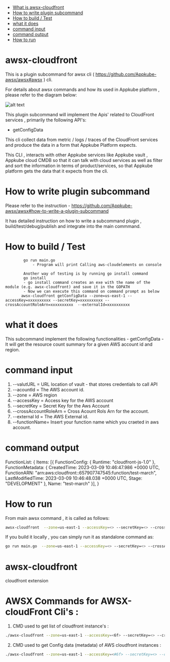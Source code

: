 - [What is awsx-cloudfront](#awsx-cloudfront)
- [How to write plugin subcommand](#how-to-write-plugin-subcommand)
- [How to build / Test](#how-to-build--test)
- [what it does ](#what-it-does)
- [command input](#command-input)
- [command output](#command-output)
- [How to run ](#how-to-run)

# awsx-cloudfront

This is a plugin subcommand for awsx cli ( https://github.com/Appkube-awsx/awsx#awsx ) cli.

For details about awsx commands and how its used in Appkube platform , please refer to the diagram below:

![alt text](https://raw.githubusercontent.com/AppkubeCloud/appkube-architectures/main/LayeredArchitecture-phase2.svg)

This plugin subcommand will implement the Apis' related to CloudFront services , primarily the following API's:

- getConfigData

This cli collect data from metric / logs / traces of the CloudFront services and produce the data in a form that Appkube Platform expects.

This CLI , interacts with other Appkube services like Appkube vault , Appkube cloud CMDB so that it can talk with cloud services as
well as filter and sort the information in terms of product/services, so that Appkube platform gets the data that it expects from the cli.

# How to write plugin subcommand

Please refer to the instruction -
https://github.com/Appkube-awsx/awsx#how-to-write-a-plugin-subcommand

It has detailed instruction on how to write a subcommand plugin , build/test/debug/publish and integrate into the main commmand.

# How to build / Test

            go run main.go
                - Program will print Calling aws-cloudelements on console

            Another way of testing is by running go install command
            go install
            - go install command creates an exe with the name of the module (e.g. awsx-cloudfront) and save it in the GOPATH
            - Now we can execute this command on command prompt as below
           awsx-cloudfront getConfigData --zone=us-east-1 --accessKey=xxxxxxxxxx --secretKey=xxxxxxxxxx --crossAccountRoleArn=xxxxxxxxxx  --externalId=xxxxxxxxxx

# what it does

This subcommand implement the following functionalities -
getConfigData - It will get the resource count summary for a given AWS account id and region.

# command input

1. --valutURL = URL location of vault - that stores credentials to call API
2. --acountId = The AWS account id.
3. --zone = AWS region
4. --accessKey = Access key for the AWS account
5. --secretKey = Secret Key for the Aws Account
6. --crossAccountRoleArn = Cross Acount Rols Arn for the account.
7. --external Id = The AWS External id.
8. --functionName= Insert your function name which you craeted in aws account.

# command output

FunctionList: {
Items: [{
FunctionConfig: {
Runtime: "cloudfront-js-1.0"
},
FunctionMetadata: {
CreatedTime: 2023-03-09 10:46:47.986 +0000 UTC,
FunctionARN: "arn:aws:cloudfront::657907747545:function/test-march",
LastModifiedTime: 2023-03-09 10:46:48.038 +0000 UTC,
Stage: "DEVELOPMENT"
},
Name: "test-march"
}],
}

# How to run

From main awsx command , it is called as follows:

```bash
awsx-cloudfront  --zone=us-east-1 --accessKey=<> --secretKey=<> --crossAccountRoleArn=<>  --externalId=<>
```

If you build it locally , you can simply run it as standalone command as:

```bash
go run main.go  --zone=us-east-1 --accessKey=<> --secretKey=<> --crossAccountRoleArn=<> --externalId=<>
```

# awsx-cloudfront

cloudfront extension

# AWSX Commands for AWSX-cloudFront Cli's :

1. CMD used to get list of cloudfront instance's :

```bash
./awsx-cloudfront --zone=us-east-1 --accessKey=<6f> --secretKey=<> --crossAccountRoleArn=<> --externalId=<>
```

2. CMD used to get Config data (metadata) of AWS cloudfront instances :

```bash
./awsx-cloudfront --zone=us-east-1 --accessKey=<#6f> --secretKey=<> --crossAccountRoleArn=<> --externalId=<> getConfigData --functionName=<>
```
